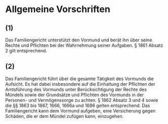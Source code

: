 # Allgemeine Vorschriften



## (1)

 Das Familiengericht unterstützt den Vormund und berät ihn über seine Rechte und Pflichten bei der Wahrnehmung seiner Aufgaben. § 1861 Absatz 2 gilt entsprechend.

## (2)

 Das Familiengericht führt über die gesamte Tätigkeit des Vormunds die Aufsicht. Es hat dabei insbesondere auf die Einhaltung der Pflichten der Amtsführung des Vormunds unter Berücksichtigung der Rechte des Mündels sowie der Grundsätze und Pflichten des Vormunds in der Personen- und Vermögenssorge zu achten. § 1862 Absatz 3 und 4 sowie die §§ 1863 bis 1867, 1666, 1666a und 1696 gelten entsprechend. Das Familiengericht kann dem Vormund aufgeben, eine Versicherung gegen Schäden, die er dem Mündel zufügen kann, einzugehen. 

